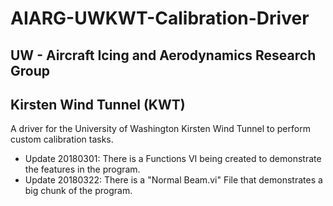 # AIARG-UWKWT-Calibration-Driver
## UW - Aircraft Icing and Aerodynamics Research Group
## Kirsten Wind Tunnel (KWT)



A driver for the University of Washington Kirsten Wind Tunnel to perform custom calibration tasks. 

* Update 20180301: There is a Functions VI being created to demonstrate the features in the program.
* Update 20180322: There is a "Normal Beam.vi" File that demonstrates a big chunk of the program.
